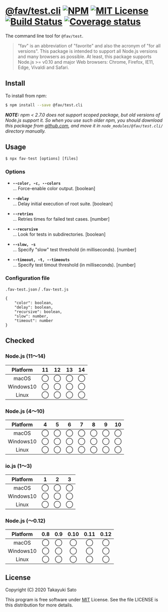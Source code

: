 # [@fav/test.cli][repo-url] [![NPM][npm-img]][npm-url] [![MIT License][mit-img]][mit-url] [![Build Status][travis-img]][travis-url] [![Coverage status][coverage-img]][coverage-url]

The command line tool for `@fav/test`.

> "fav" is an abbreviation of "favorite" and also the acronym of "for all versions".
> This package is intended to support all Node.js versions and many browsers as possible.
> At least, this package supports Node.js >= v0.10 and major Web browsers: Chrome, Firefox, IE11, Edge, Vivaldi and Safari.


## Install

To install from npm:

```sh
$ npm install --save @fav/test.cli
```

***NOTE:*** *npm < 2.7.0 does not support scoped package, but old versions of Node.js support it. So when you use such older npm, you should download this package from [github.com][repo-url], and move it in `node_modules/@fav/test.cli/` directory manually.*


## Usage

```js
$ npx fav-test [options] [files]
```

### Options

* **`--color, -c, --colors`**
  <br>... Force-enable color output. [boolean]

* **`--delay`**
  <br> ... Delay initial execution of root suite. [boolean]

* **`--retries`**
  <br> ... Retries times for failed test cases. [number]

* **`--recursive`**
  <br> ... Look for tests in subdirectories. [boolean]

* **`--slow, -s`**
  <br> ... Specify "slow" test threshold (in milliseconds). [number]

* **`--timeout, -t, --timeouts`**
  <br> ... Specify test timout threshold (in milliseconds). [number]


### Configuration file

`.fav-test.json` / `.fav-test.js`

```
{
    "color": boolean,
    "delay": boolean,
    "recursive": boolean,
    "slow": number,
    "timeout": number
}
```

## Checked

### Node.js (11〜14)

| Platform  |   11   |   12   |   13   |   14   |
|:---------:|:------:|:------:|:------:|:------:|
| macOS     |&#x25ef;|&#x25ef;|&#x25ef;|&#x25ef;|
| Windows10 |&#x25ef;|&#x25ef;|&#x25ef;|&#x25ef;|
| Linux     |&#x25ef;|&#x25ef;|&#x25ef;|&#x25ef;|

### Node.js (4〜10)

| Platform  |   4    |   5    |   6    |   7    |   8    |   9    |   10   |
|:---------:|:------:|:------:|:------:|:------:|:------:|:------:|:------:|
| macOS     |&#x25ef;|&#x25ef;|&#x25ef;|&#x25ef;|&#x25ef;|&#x25ef;|&#x25ef;|
| Windows10 |&#x25ef;|&#x25ef;|&#x25ef;|&#x25ef;|&#x25ef;|&#x25ef;|&#x25ef;|
| Linux     |&#x25ef;|&#x25ef;|&#x25ef;|&#x25ef;|&#x25ef;|&#x25ef;|&#x25ef;|

### io.js (1〜3)

| Platform  |   1    |   2    |   3    |
|:---------:|:------:|:------:|:------:|
| macOS     |&#x25ef;|&#x25ef;|&#x25ef;|
| Windows10 |&#x25ef;|&#x25ef;|&#x25ef;|
| Linux     |&#x25ef;|&#x25ef;|&#x25ef;|

### Node.js (〜0.12)

| Platform  |  0.8   |  0.9   |  0.10  |  0.11  |  0.12  |
|:---------:|:------:|:------:|:------:|:------:|:------:|
| macOS     |&#x25ef;|&#x25ef;|&#x25ef;|&#x25ef;|&#x25ef;|
| Windows10 |&#x25ef;|&#x25ef;|&#x25ef;|&#x25ef;|&#x25ef;|
| Linux     |&#x25ef;|&#x25ef;|&#x25ef;|&#x25ef;|&#x25ef;|


## License

Copyright (C) 2020 Takayuki Sato

This program is free software under [MIT][mit-url] License.
See the file LICENSE is this distribution for more details.

[repo-url]: https://github.com/sttk/fav-test.cli/
[npm-img]: https://img.shields.io/badge/npm-v0.1.0-blue.svg
[npm-url]: https://www.npmjs.com/package/@fav/test.cli
[mit-img]: https://img.shields.io/badge/license-MIT-green.svg
[mit-url]: https://opensource.org/licenses/MIT
[travis-img]: https://travis-ci.org/sttk/fav-test.cli.svg?branch=master
[travis-url]: https://travis-ci.org/sttk/fav-test.cli
[coverage-img]: https://coveralls.io/repos/github/sttk/fav-test.cli/badge.svg?branch=master
[coverage-url]: https://coveralls.io/github/sttk/fav-test.cli?branch=maste
